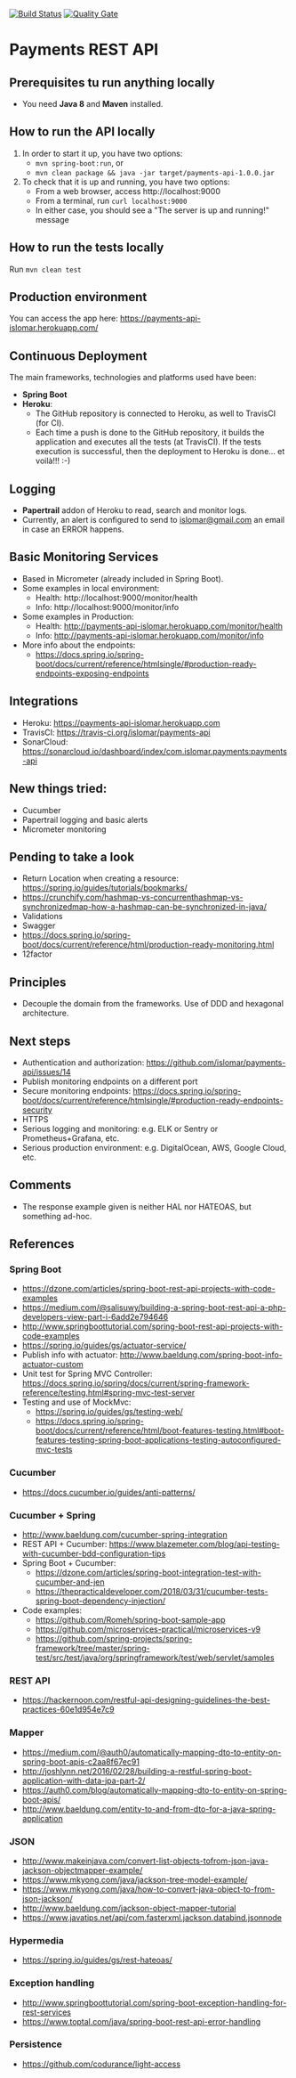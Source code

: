 [![Build Status](https://travis-ci.org/islomar/payments-api.svg)](https://travis-ci.org/islomar/payments-api)
[![Quality Gate](https://sonarcloud.io/api/project_badges/measure?project=com.islomar.payments%3Apayments-api&metric=alert_status)](https://sonarcloud.io/dashboard/index/com.islomar.payments:payments-api)

# Payments REST API

## Prerequisites tu run anything locally
* You need **Java 8** and **Maven** installed.


## How to run the API locally
1. In order to start it up, you have two options:
    * `mvn spring-boot:run`, or
    * `mvn clean package && java -jar target/payments-api-1.0.0.jar`
2. To check that it is up and running, you have two options:
    * From a web browser, access http://localhost:9000
    * From a terminal, run `curl localhost:9000`
    * In either case, you should see a "The server is up and running!" message


## How to run the tests locally
Run `mvn clean test`


## Production environment
You can access the app here: https://payments-api-islomar.herokuapp.com/


## Continuous Deployment
The main frameworks, technologies and platforms used have been:
* **Spring Boot**
* **Heroku**: 
    * The GitHub repository is connected to Heroku, as well to TravisCI (for CI).
    * Each time a push is done to the GitHub repository, it builds the application and executes all the tests (at TravisCI). If the tests execution is successful, then the deployment to Heroku is done... et voilà!!! :-)


## Logging
* **Papertrail** addon of Heroku to read, search and monitor logs.
* Currently, an alert is configured to send to islomar@gmail.com an email in case an ERROR happens.


## Basic Monitoring Services
* Based in Micrometer (already included in Spring Boot).
* Some examples in local environment:
    * Health:   http://localhost:9000/monitor/health
    * Info:     http://localhost:9000/monitor/info
* Some examples in Production:
    * Health:   http://payments-api-islomar.herokuapp.com/monitor/health
    * Info:     http://payments-api-islomar.herokuapp.com/monitor/info
* More info about the endpoints:
    * https://docs.spring.io/spring-boot/docs/current/reference/htmlsingle/#production-ready-endpoints-exposing-endpoints

## Integrations
* Heroku: https://payments-api-islomar.herokuapp.com
* TravisCI: https://travis-ci.org/islomar/payments-api
* SonarCloud: https://sonarcloud.io/dashboard/index/com.islomar.payments:payments-api


## New things tried:
* Cucumber
* Papertrail logging and basic alerts
* Micrometer monitoring


## Pending to take a look
* Return Location when creating a resource: https://spring.io/guides/tutorials/bookmarks/
* https://crunchify.com/hashmap-vs-concurrenthashmap-vs-synchronizedmap-how-a-hashmap-can-be-synchronized-in-java/
* Validations
* Swagger
* https://docs.spring.io/spring-boot/docs/current/reference/html/production-ready-monitoring.html
* 12factor


## Principles
* Decouple the domain from the frameworks. Use of DDD and hexagonal architecture. 


## Next steps
* Authentication and authorization: https://github.com/islomar/payments-api/issues/14
* Publish monitoring endpoints on a different port
* Secure monitoring endpoints: https://docs.spring.io/spring-boot/docs/current/reference/htmlsingle/#production-ready-endpoints-security
* HTTPS
* Serious logging and monitoring: e.g. ELK or Sentry or Prometheus+Grafana, etc.
* Serious production environment: e.g. DigitalOcean, AWS, Google Cloud, etc.

## Comments
* The response example given is neither HAL nor HATEOAS, but something ad-hoc.

## References

### Spring Boot
* https://dzone.com/articles/spring-boot-rest-api-projects-with-code-examples
* https://medium.com/@salisuwy/building-a-spring-boot-rest-api-a-php-developers-view-part-i-6add2e794646
* http://www.springboottutorial.com/spring-boot-rest-api-projects-with-code-examples
* https://spring.io/guides/gs/actuator-service/
* Publish info with actuator: http://www.baeldung.com/spring-boot-info-actuator-custom
* Unit test for Spring MVC Controller: https://docs.spring.io/spring/docs/current/spring-framework-reference/testing.html#spring-mvc-test-server
* Testing and use of MockMvc: 
    * https://spring.io/guides/gs/testing-web/
    * https://docs.spring.io/spring-boot/docs/current/reference/html/boot-features-testing.html#boot-features-testing-spring-boot-applications-testing-autoconfigured-mvc-tests

### Cucumber
* https://docs.cucumber.io/guides/anti-patterns/


### Cucumber + Spring
* http://www.baeldung.com/cucumber-spring-integration
* REST API + Cucumber: https://www.blazemeter.com/blog/api-testing-with-cucumber-bdd-configuration-tips
* Spring Boot + Cucumber: 
    * https://dzone.com/articles/spring-boot-integration-test-with-cucumber-and-jen
    * https://thepracticaldeveloper.com/2018/03/31/cucumber-tests-spring-boot-dependency-injection/
* Code examples:
    * https://github.com/Romeh/spring-boot-sample-app
    * https://github.com/microservices-practical/microservices-v9
    * https://github.com/spring-projects/spring-framework/tree/master/spring-test/src/test/java/org/springframework/test/web/servlet/samples
    
    
### REST API
* https://hackernoon.com/restful-api-designing-guidelines-the-best-practices-60e1d954e7c9

### Mapper
* https://medium.com/@auth0/automatically-mapping-dto-to-entity-on-spring-boot-apis-c2aa8f67ec91
* http://joshlynn.net/2016/02/28/building-a-restful-spring-boot-application-with-data-jpa-part-2/
* https://auth0.com/blog/automatically-mapping-dto-to-entity-on-spring-boot-apis/
* http://www.baeldung.com/entity-to-and-from-dto-for-a-java-spring-application

### JSON
* http://www.makeinjava.com/convert-list-objects-tofrom-json-java-jackson-objectmapper-example/
* https://www.mkyong.com/java/jackson-tree-model-example/
* https://www.mkyong.com/java/how-to-convert-java-object-to-from-json-jackson/
* http://www.baeldung.com/jackson-object-mapper-tutorial
* https://www.javatips.net/api/com.fasterxml.jackson.databind.jsonnode

### Hypermedia
* https://spring.io/guides/gs/rest-hateoas/

### Exception handling
* http://www.springboottutorial.com/spring-boot-exception-handling-for-rest-services
* https://www.toptal.com/java/spring-boot-rest-api-error-handling


### Persistence
* https://github.com/codurance/light-access